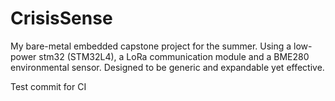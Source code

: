 # CrisisSense
My bare-metal embedded capstone project for the summer. Using a low-power stm32 (STM32L4), a LoRa communication module and a BME280 environmental sensor. Designed to be generic and expandable yet effective.

Test commit for CI

